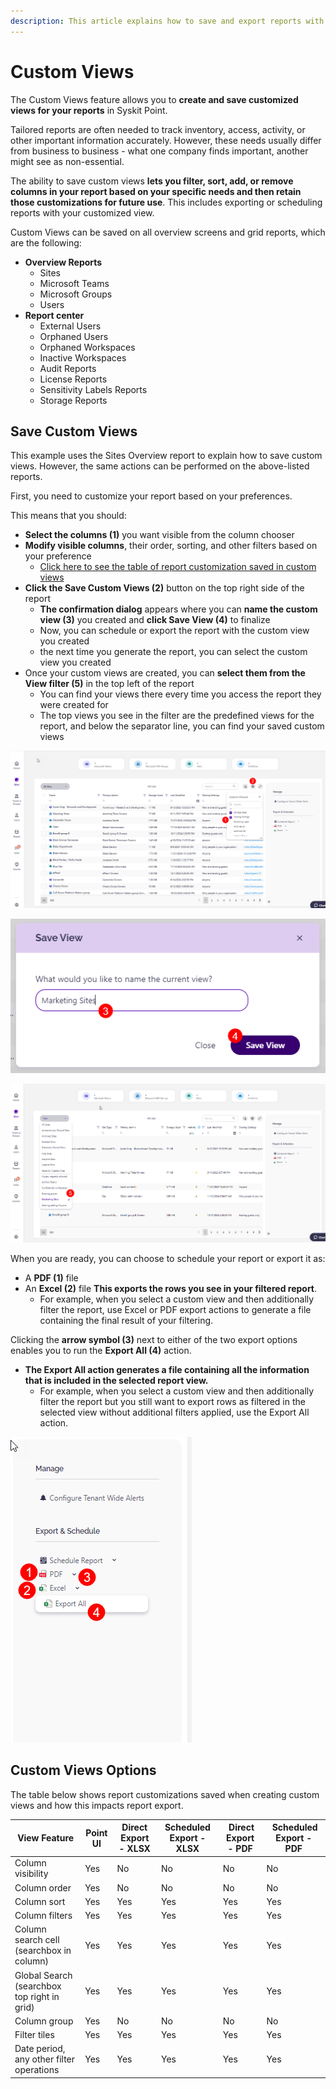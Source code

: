 ```yaml
---
description: This article explains how to save and export reports with applied custom views in Syskit Point.
---
```


# Custom Views

The Custom Views feature allows you to **create and save customized views for your reports** in Syskit Point. 

Tailored reports are often needed to track inventory, access, activity, or other important information accurately. However, these needs usually differ from business to business - what one company finds important, another might see as non-essential. 

The ability to save custom views **lets you filter, sort, add, or remove columns in your report based on your specific needs and then retain those customizations for future use**. This includes exporting or scheduling reports with your customized view.


Custom Views can be saved on all overview screens and grid reports, which are the following:

* **Overview Reports**
  * Sites
  * Microsoft Teams
  * Microsoft Groups
  * Users
* **Report center**
  * External Users
  * Orphaned Users
  * Orphaned Workspaces
  * Inactive Workspaces
  * Audit Reports
  * License Reports
  * Sensitivity Labels Reports
  * Storage Reports

## Save Custom Views

This example uses the Sites Overview report to explain how to save custom views. However, the same actions can be performed on the above-listed reports.

First, you need to customize your report based on your preferences. 

This means that you should:

* **Select the columns (1)** you want visible from the column chooser
* **Modify visible columns**, their order, sorting, and other filters based on your preference
  * [Click here to see the table of report customization saved in custom views](#custom-views-options)
* **Click the Save Custom Views (2)** button on the top right side of the report
  * **The confirmation dialog** appears where you can **name the custom view (3)** you created and **click Save View (4)** to finalize
  * Now, you can schedule or export the report with the custom view you created
  * the next time you generate the report, you can select the custom view you created
* Once your custom views are created, you can **select them from the View filter (5)** in the top left of the report
  * You can find your views there every time you access the report they were created for
  * The top views you see in the filter are the predefined views for the report, and below the separator line, you can find your saved custom views 


![Save Custom Views](../.gitbook/assets/custom-views-save.png)

![Save Custom Views - Confirmation](../.gitbook/assets/custom-views-save-confirm.png)

![Save Custom Views - Filter](../.gitbook/assets/custom-views-save-filter.png)


When you are ready, you can choose to schedule your report or export it as:
* A **PDF (1)** file
* An **Excel (2)** file
**This exports the rows you see in your filtered report**. 
  * For example, when you select a custom view and then additionally filter the report, use Excel or PDF export actions to generate a file containing the final result of your filtering. 

Clicking the **arrow symbol (3)** next to either of the two export options enables you to run the **Export All (4)** action. 
* **The Export All action generates a file containing all the information that is included in the selected report view.**
  * For example, when you select a custom view and then additionally filter the report but you still want to export rows as filtered in the selected view without additional filters applied, use the Export All action. 

![Save Custom Views - Filter](../.gitbook/assets/custom-views-save-export.png)


## Custom Views Options

The table below shows report customizations saved when creating custom views and how this impacts report export.

| View Feature | Point UI | Direct Export - XLSX | Scheduled Export - XLSX |  Direct Export - PDF |  Scheduled Export - PDF |
| --- | --- | --- | --- | --- | --- |
| Column visibility | Yes | No | No | No | No |
| Column order | Yes | No | No | No | No | 
| Column sort | Yes | Yes | Yes | Yes | Yes | 
| Column filters | Yes | Yes | Yes | Yes | Yes | 
| Column search cell (searchbox in column) | Yes | Yes | Yes | Yes | Yes |
| Global Search (searchbox top right in grid) | Yes | Yes | Yes | Yes | Yes |
| Column group | Yes | No | No | No | No | 
| Filter tiles | Yes | Yes | Yes | Yes | Yes | 
| Date period, any other filter operations | Yes | Yes | Yes | Yes | Yes | 




